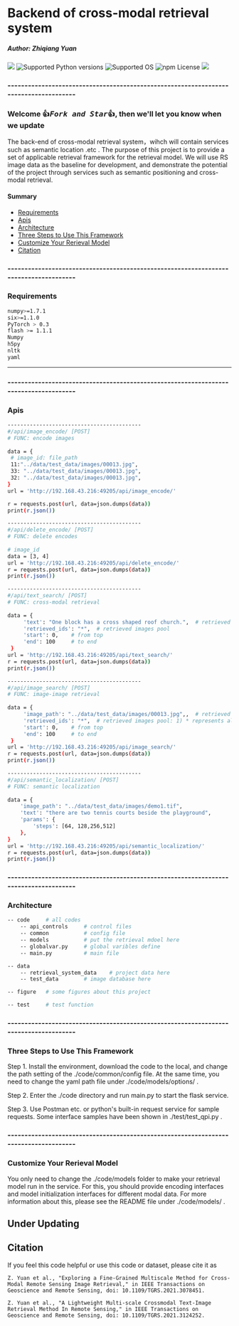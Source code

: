 # Backend of cross-modal retrieval system
##### Author: Zhiqiang Yuan 

<a href="https://github.com/xiaoyuan1996/retrievalSystem"><img src="https://travis-ci.org/Cadene/block.bootstrap.pytorch.svg?branch=master"/></a>
![Supported Python versions](https://img.shields.io/badge/python-3.7-blue.svg)
![Supported OS](https://img.shields.io/badge/Supported%20OS-Linux-yellow.svg)
![npm License](https://img.shields.io/npm/l/mithril.svg)
<a href="https://pypi.org/project/mitype/"><img src="https://img.shields.io/pypi/v/mitype.svg"></a>

### -------------------------------------------------------------------------------------
### Welcome :+1:_<big>`Fork and Star`</big>_:+1:, then we'll let you know when we update

The back-end of cross-modal retrieval system，wihch will contain services such as semantic location .etc .
The purpose of this project is to provide a set of applicable retrieval framework for the retrieval model.
We will use RS image data as the baseline for development, and demonstrate the potential of the project through services such as semantic positioning and cross-modal retrieval.


#### Summary

* [Requirements](#requirements)
* [Apis](#apis)
* [Architecture](#architecture)
* [Three Steps to Use This Framework](#three-steps-to-use-this-framework)
* [Customize Your Rerieval Model](#customize-your-rerieval-model)
* [Citation](#citation)
### -------------------------------------------------------------------------------------
### Requirements
```bash
numpy>=1.7.1
six>=1.1.0
PyTorch > 0.3
flash >= 1.1.1
Numpy
h5py
nltk
yaml
```
------------------------------------------

### -------------------------------------------------------------------------------------
### Apis
```bash
------------------------------------------
#/api/image_encode/ [POST]  
# FUNC: encode images
   
data = {
 # image_id: file_path
 11:"../data/test_data/images/00013.jpg",
 33: "../data/test_data/images/00013.jpg",
 32: "../data/test_data/images/00013.jpg",
}
url = 'http://192.168.43.216:49205/api/image_encode/'

r = requests.post(url, data=json.dumps(data))
print(r.json())
```

```bash
------------------------------------------
#/api/delete_encode/ [POST]  
# FUNC: delete encodes
   
# image_id
data = [3, 4]
url = 'http://192.168.43.216:49205/api/delete_encode/'
r = requests.post(url, data=json.dumps(data))
print(r.json())
```

```bash
------------------------------------------
#/api/text_search/ [POST]  
# FUNC: cross-modal retrieval 
   
data = {
     'text': "One block has a cross shaped roof church.",  # retrieved text
     'retrieved_ids': "*",  # retrieved images pool
     'start': 0,    # from top
     'end': 100     # to end
 }
url = 'http://192.168.43.216:49205/api/text_search/'
r = requests.post(url, data=json.dumps(data))
print(r.json())
```

```bash
------------------------------------------
#/api/image_search/ [POST]  
# FUNC: image-image retrieval 
   
data = {
     'image_path': "../data/test_data/images/00013.jpg",,  # retrieved image
     'retrieved_ids': "*",  # retrieved images pool: 1) * represents all, 2) [1, 2, 4] represent images pool
     'start': 0,    # from top
     'end': 100     # to end
 }
url = 'http://192.168.43.216:49205/api/image_search/'
r = requests.post(url, data=json.dumps(data))
print(r.json())
```

```bash
------------------------------------------
#/api/semantic_localization/ [POST]  
# FUNC: semantic localization
   
data = {
    'image_path': "../data/test_data/images/demo1.tif",
    'text': "there are two tennis courts beside the playground",
    'params': {
        'steps': [64, 128,256,512]
    },
}
url = 'http://192.168.43.216:49205/api/semantic_localization/'
r = requests.post(url, data=json.dumps(data))
print(r.json())
```

### -------------------------------------------------------------------------------------
### Architecture

```bash
-- code     # all codes
    -- api_controls     # control files
    -- common           # config file
    -- models           # put the retrieval mdoel here
    -- globalvar.py     # global varibles define
    -- main.py          # main file

-- data
    -- retrieval_system_data    # project data here
    -- test_data        # image database here

-- figure   # some figures about this project

-- test     # test function
```

### -------------------------------------------------------------------------------------
### Three Steps to Use This Framework

Step 1. Install the environment, download the code to the local, and change the path setting of the ./code/common/config file. At the same time, you need to change the yaml path file under ./code/models/options/ .

Step 2. Enter the ./code directory and run main.py to start the flask service.

Step 3. Use Postman etc. or python's built-in request service for sample requests. Some interface samples have been shown in ./test/test_qpi.py .


### -------------------------------------------------------------------------------------
### Customize Your Rerieval Model

You only need to change the ./code/models folder to make your retrieval model run in the service. For this, you should provide encoding interfaces and model initialization interfaces for different modal data. For more information about this, please see the README file under ./code/models/ .

## Under Updating

## Citation
If you feel this code helpful or use this code or dataset, please cite it as
```
Z. Yuan et al., "Exploring a Fine-Grained Multiscale Method for Cross-Modal Remote Sensing Image Retrieval," in IEEE Transactions on Geoscience and Remote Sensing, doi: 10.1109/TGRS.2021.3078451.

Z. Yuan et al., "A Lightweight Multi-scale Crossmodal Text-Image Retrieval Method In Remote Sensing," in IEEE Transactions on Geoscience and Remote Sensing, doi: 10.1109/TGRS.2021.3124252.
```


